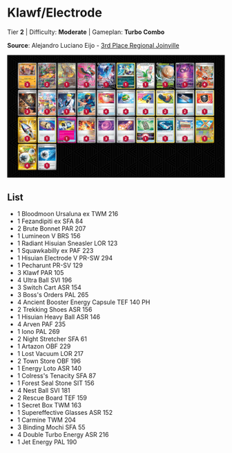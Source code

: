# Klawf/Electrode

Tier **2** | Difficulty: **Moderate** | Gameplan: **Turbo Combo**

**Source**: Alejandro Luciano Eijo - [3rd Place Regional Joinville](https://limitlesstcg.com/decks/list/12922)

![decklist](../../!Images/Standard/13BRS-SRC/Klawf-Electrode.PNG)

## List
* 1 Bloodmoon Ursaluna ex TWM 216
* 1 Fezandipiti ex SFA 84
* 2 Brute Bonnet PAR 207
* 1 Lumineon V BRS 156
* 1 Radiant Hisuian Sneasler LOR 123
* 1 Squawkabilly ex PAF 223
* 1 Hisuian Electrode V PR-SW 294
* 1 Pecharunt PR-SV 129
* 3 Klawf PAR 105
* 4 Ultra Ball SVI 196
* 3 Switch Cart ASR 154
* 3 Boss's Orders PAL 265
* 4 Ancient Booster Energy Capsule TEF 140 PH
* 2 Trekking Shoes ASR 156
* 1 Hisuian Heavy Ball ASR 146
* 4 Arven PAF 235
* 1 Iono PAL 269
* 2 Night Stretcher SFA 61
* 1 Artazon OBF 229
* 1 Lost Vacuum LOR 217
* 2 Town Store OBF 196
* 1 Energy Loto ASR 140
* 1 Colress's Tenacity SFA 87
* 1 Forest Seal Stone SIT 156
* 4 Nest Ball SVI 181
* 2 Rescue Board TEF 159
* 1 Secret Box TWM 163
* 1 Supereffective Glasses ASR 152
* 1 Carmine TWM 204
* 3 Binding Mochi SFA 55
* 4 Double Turbo Energy ASR 216
* 1 Jet Energy PAL 190
